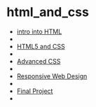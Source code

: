# html_and_css

<ul>
<li><a href="demo/index.html" target="_blank"> intro into HTML</a><li>
<li><a href="html5_CSS/index.html" target="_blank"> HTML5 and CSS</a><li>
<li><a href="Advanced_CSS/index.html" target="_blank">Advanced CSS</a><li>
<li><a href="Responsive_Web_Design/index.html" target="_blank">Responsive Web Design</a><li>
<li><a href="Final_Project/idex.html" target="_blank">Final Project</a><li>
</ul>


